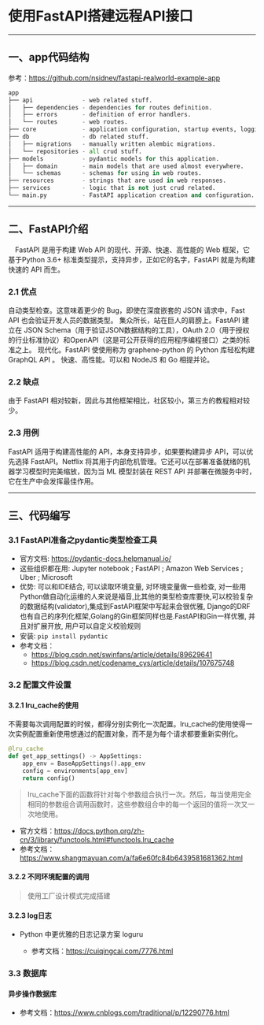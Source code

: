 # 使用FastAPI搭建远程API接口
---
## 一、app代码结构
参考：https://github.com/nsidnev/fastapi-realworld-example-app
```python
app
├── api              - web related stuff.
│   ├── dependencies - dependencies for routes definition.
│   ├── errors       - definition of error handlers.
│   └── routes       - web routes.
├── core             - application configuration, startup events, logging.
├── db               - db related stuff.
│   ├── migrations   - manually written alembic migrations.
│   └── repositories - all crud stuff.
├── models           - pydantic models for this application.
│   ├── domain       - main models that are used almost everywhere.
│   └── schemas      - schemas for using in web routes.
├── resources        - strings that are used in web responses.
├── services         - logic that is not just crud related.
└── main.py          - FastAPI application creation and configuration.
```
---
## 二、FastAPI介绍
　FastAPI 是用于构建 Web API 的现代、开源、快速、高性能的 Web 框架，它基于Python 3.6+ 标准类型提示，支持异步，正如它的名字，FastAPI 就是为构建快速的 API 而生。
### 2.1 优点
自动类型检查。这意味着更少的 Bug，即使在深度嵌套的 JSON 请求中，Fast API 也会验证开发人员的数据类型。
集众所长，站在巨人的肩膀上。FastAPI 建立在 JSON Schema（用于验证JSON数据结构的工具），OAuth 2.0（用于授权的行业标准协议）和OpenAPI（这是可公开获得的应用程序编程接口）之类的标准之上。
现代化。FastAPI 使使用称为 graphene-python 的 Python 库轻松构建 GraphQL API 。
快速、高性能。可以和 NodeJS 和 Go 相提并论。
### 2.2 缺点
由于 FastAPI 相对较新，因此与其他框架相比，社区较小，第三方的教程相对较少。
### 2.3 用例
FastAPI 适用于构建高性能的 API，本身支持异步，如果要构建异步 API，可以优先选择 FastAPI。Netflix 将其用于内部危机管理。它还可以在部署准备就绪的机器学习模型时完美缩放，因为当 ML 模型封装在 REST API 并部署在微服务中时，它在生产中会发挥最佳作用。

---
## 三、代码编写
### 3.1 FastAPI准备之pydantic类型检查工具
- 官方文档: https://pydantic-docs.helpmanual.io/
- 这些组织都在用: Jupyter notebook ; FastAPI ; Amazon Web Services ; Uber ; Microsoft
- 优势: 可以和IDE结合, 可以读取环境变量, 对环境变量做一些检查, 对一些用Python做自动化运维的人来说是福音,比其他的类型检查库要快,可以校验复杂的数据结构(validator),集成到FastAPI框架中写起来会很优雅, Django的DRF也有自己的序列化框架,Golang的Gin框架同样也是.FastAPI和Gin一样优雅, 并且对扩展开放, 用户可以自定义校验规则
- 安装: `pip install pydantic`
- 参考文档：
    - https://blog.csdn.net/swinfans/article/details/89629641
    - https://blog.csdn.net/codename_cys/article/details/107675748
### 3.2 配置文件设置
#### 3.2.1 lru_cache的使用
不需要每次调用配置的时候，都得分别实例化一次配置。lru_cache的使用使得一次实例配置重新使用想通过的配置对象，而不是为每个请求都要重新实例化。
```python
@lru_cache
def get_app_settings() -> AppSettings:
    app_env = BaseAppSettings().app_env
    config = environments[app_env]
    return config()
```
> lru_cache下面的函数将针对每个参数组合执行一次。然后，每当使用完全相同的参数组合调用函数时，这些参数组合中的每一个返回的值将一次又一次地使用。
- 官方文档：https://docs.python.org/zh-cn/3/library/functools.html#functools.lru_cache
- 参考文档：https://www.shangmayuan.com/a/fa6e60fc84b6439581681362.html
#### 3.2.2 不同环境配置的调用
> 使用工厂设计模式完成搭建

#### 3.2.3 log日志
- Python 中更优雅的日志记录方案 loguru

    - 参考文档：https://cuiqingcai.com/7776.html
    
### 3.3 数据库
#### 异步操作数据库
- 参考文档：https://www.cnblogs.com/traditional/p/12290776.html